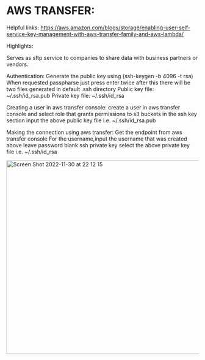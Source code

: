 # AWS TRANSFER:

Helpful links:
https://aws.amazon.com/blogs/storage/enabling-user-self-service-key-management-with-aws-transfer-family-and-aws-lambda/

Highlights:

Serves as sftp service to companies to share data with business partners or vendors.

Authentication:
Generate the public key using (ssh-keygen -b 4096 -t rsa)
When requested passpharse just press enter twice
after this there will be two files generated in default .ssh directory
Public key file: ~/.ssh/id_rsa.pub 
Private key file: ~/.ssh/id_rsa

Creating a user in aws transfer console:
create a user in aws transfer console and select role that grants permissions to s3 buckets
in the ssh key section input the above public key file i.e. ~/.ssh/id_rsa.pub 

Making the connection using aws transfer:
Get the endpoint from aws transfer console
For the username,input the username that was created above 
leave password blank
ssh private key select the above private key file i.e. ~/.ssh/id_rsa


<img width="507" alt="Screen Shot 2022-11-30 at 22 12 15" src="https://user-images.githubusercontent.com/46095027/204979217-9cc997f5-b5ac-42d0-ae50-0560fde32ab7.png">







